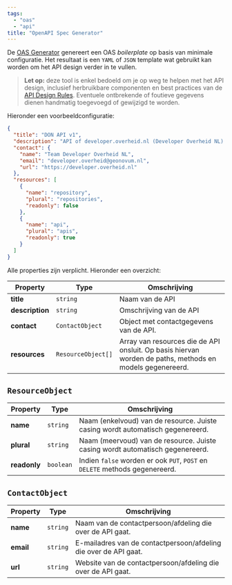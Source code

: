 ```yaml
---
tags:
  - "oas"
  - "api"
title: "OpenAPI Spec Generator"
---
```


De [OAS Generator](https://developer.overheid.nl/tools/oas-generator) genereert een OAS _boilerplate_ op basis van minimale configuratie. Het resultaat is een `YAML` of `JSON` template wat gebruikt kan worden om het API design verder in te vullen.

> **Let op:** deze tool is enkel bedoeld om je op weg te helpen met het API design, inclusief herbruikbare componenten en best practices van de [API Design Rules](../standaarden/rest-api-design-rules.md). Eventuele ontbrekende of foutieve gegevens dienen handmatig toegevoegd of gewijzigd te worden.

Hieronder een voorbeeldconfiguratie:

```json
{
  "title": "DON API v1",
  "description": "API of developer.overheid.nl (Developer Overheid NL).",
  "contact": {
    "name": "Team Developer Overheid NL",
    "email": "developer.overheid@geonovum.nl",
    "url": "https://developer.overheid.nl"
  },
  "resources": [
    {
      "name": "repository",
      "plural": "repositories",
      "readonly": false
    },
    {
      "name": "api",
      "plural": "apis",
      "readonly": true
    }
  ]
}
```

Alle properties zijn verplicht. Hieronder een overzicht:

| Property        | Type               | Omschrijving                                                                                             |
| --------------- | ------------------ | -------------------------------------------------------------------------------------------------------- |
| **title**       | `string`           | Naam van de API                                                                                          |
| **description** | `string`           | Omschrijving van de API                                                                                  |
| **contact**     | `ContactObject`    | Object met contactgegevens van de API.                                                                   |
| **resources**   | `ResourceObject[]` | Array van resources die de API onsluit. Op basis hiervan worden de paths, methods en models gegenereerd. |

## `ResourceObject`

| Property     | Type      | Omschrijving                                                                   |
| ------------ | --------- | ------------------------------------------------------------------------------ |
| **name**     | `string`  | Naam (enkelvoud) van de resource. Juiste casing wordt automatisch gegenereerd. |
| **plural**   | `string`  | Naam (meervoud) van de resource. Juiste casing wordt automatisch gegenereerd.  |
| **readonly** | `boolean` | Indien `false` worden er ook `PUT`, `POST` en `DELETE` methods gegenereerd.    |

## `ContactObject`

| Property  | Type     | Omschrijving                                                     |
| --------- | -------- | ---------------------------------------------------------------- |
| **name**  | `string` | Naam van de contactpersoon/afdeling die over de API gaat.        |
| **email** | `string` | E-mailadres van de contactpersoon/afdeling die over de API gaat. |
| **url**   | `string` | Website van de contactpersoon/afdeling die over de API gaat.     |
